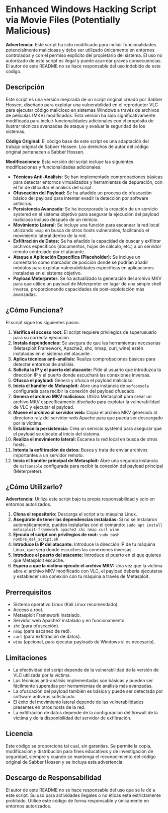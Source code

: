 # Enhanced Windows Hacking Script via Movie Files (Potentially Malicious)

**Advertencia:** Este script ha sido modificado para incluir funcionalidades potencialmente maliciosas y debe ser utilizado únicamente en entornos controlados y con el permiso explícito del propietario del sistema. El uso no autorizado de este script es ilegal y puede acarrear graves consecuencias. El autor de este README no se hace responsable del uso indebido de este código.

## Descripción

Este script es una versión mejorada de un script original creado por Sabber Hossen, diseñado para explotar una vulnerabilidad en el reproductor VLC para ejecutar código malicioso en sistemas Windows a través de archivos de películas (MKV) modificados. Esta versión ha sido significativamente modificada para incluir funcionalidades adicionales con el propósito de ilustrar técnicas avanzadas de ataque y evaluar la seguridad de los sistemas.

**Código Original:** El código base de este script es una adaptación del trabajo original de Sabber Hossen. Los derechos de autor del código original pertenecen a Sabber Hossen.

**Modificaciones:** Esta versión del script incluye las siguientes modificaciones y funcionalidades adicionales:

*   **Técnicas Anti-Análisis:** Se han implementado comprobaciones básicas para detectar entornos virtualizados y herramientas de depuración, con el fin de dificultar el análisis del script.
*   **Ofuscación del Payload:** Se ha añadido un proceso de ofuscación básico del payload para intentar evadir la detección por software antivirus.
*   **Persistencia Avanzada:** Se ha incorporado la creación de un servicio systemd en el sistema objetivo para asegurar la ejecución del payload malicioso incluso después de un reinicio.
*   **Movimiento Lateral:** Se incluye una función para escanear la red local utilizando `nmap` en busca de otros hosts vulnerables, facilitando el movimiento lateral dentro de la red.
*   **Exfiltración de Datos:** Se ha añadido la capacidad de buscar y exfiltrar archivos específicos (documentos, hojas de cálculo, etc.) a un servidor remoto controlado por el atacante.
*   **Ataque a Aplicación Específica (Placeholder):** Se incluye un comentario como marcador de posición donde se podrían añadir módulos para explotar vulnerabilidades específicas en aplicaciones instaladas en el sistema objetivo.
*   **Payload Meterpreter:** Se ha actualizado la generación del archivo MKV para que utilice un payload de Meterpreter en lugar de una simple shell inversa, proporcionando capacidades de post-explotación más avanzadas.

## ¿Cómo Funciona?

El script sigue los siguientes pasos:

1. **Verifica el acceso root:** El script requiere privilegios de superusuario para su correcta ejecución.
2. **Instala dependencias:** Se asegura de que las herramientas necesarias (Metasploit Framework, Apache2, shc, nmap, curl, wine) estén instaladas en el sistema del atacante.
3. **Aplica técnicas anti-análisis:**  Realiza comprobaciones básicas para detectar entornos de análisis.
4. **Solicita la IP y el puerto del atacante:** Pide al usuario que introduzca la dirección IP y el puerto donde escuchará las conexiones inversas.
5. **Ofusca el payload:**  Genera y ofusca el payload malicioso.
6. **Inicia el handler de Metasploit:** Abre una instancia de `msfconsole` configurada para recibir la conexión del payload ofuscado.
7. **Genera el archivo MKV malicioso:** Utiliza Metasploit para crear un archivo MKV específicamente diseñado para explotar la vulnerabilidad de VLC y ejecutar el payload.
8. **Mueve el archivo al servidor web:** Copia el archivo MKV generado al directorio raíz del servidor web Apache para que pueda ser descargado por la víctima.
9. **Establece la persistencia:** Crea un servicio systemd para asegurar que el payload se ejecute al inicio del sistema.
10. **Realiza el movimiento lateral:**  Escanea la red local en busca de otros hosts.
11. **Intenta la exfiltración de datos:** Busca y trata de enviar archivos importantes a un servidor remoto.
12. **Inicia el handler principal de Metasploit:** Abre una segunda instancia de `msfconsole` configurada para recibir la conexión del payload principal (Meterpreter).

## ¿Cómo Utilizarlo?

**Advertencia:** Utiliza este script bajo tu propia responsabilidad y solo en entornos autorizados.

1. **Clona el repositorio:** Descarga el script a tu máquina Linux.
2. **Asegúrate de tener las dependencias instaladas:**  Si no se instalaron automáticamente, puedes instalarlas con el comando: `sudo apt install metasploit-framework apache2 shc nmap curl wine`
3. **Ejecuta el script con privilegios de root:**  `sudo bash nombre_del_script.sh`
4. **Introduce la IP del atacante:**  Introduce la dirección IP de tu máquina Linux, que será donde escuches las conexiones inversas.
5. **Introduce el puerto del atacante:**  Introduce el puerto en el que quieres que Metasploit escuche.
6. **Espera a que la víctima ejecute el archivo MKV:** Una vez que la víctima abra el archivo MKV modificado con VLC, el payload debería ejecutarse y establecer una conexión con tu máquina a través de Metasploit.

## Prerrequisitos

*   Sistema operativo Linux (Kali Linux recomendado).
*   Acceso a root.
*   Metasploit Framework instalado.
*   Servidor web Apache2 instalado y en funcionamiento.
*   `shc` (para ofuscación).
*   `nmap` (para escaneo de red).
*   `curl` (para exfiltración de datos).
*   `wine` (opcional, para ejecutar payloads de Windows si es necesario).

## Limitaciones

*   La efectividad del script depende de la vulnerabilidad de la versión de VLC utilizada por la víctima.
*   Las técnicas anti-análisis implementadas son básicas y pueden ser fácilmente superadas por herramientas de análisis más avanzadas.
*   La ofuscación del payload también es básica y puede ser detectada por software antivirus sofisticado.
*   El éxito del movimiento lateral depende de las vulnerabilidades presentes en otros hosts de la red.
*   La exfiltración de datos depende de la configuración del firewall de la víctima y de la disponibilidad del servidor de exfiltración.

## Licencia

Este código se proporciona tal cual, sin garantías. Se permite la copia, modificación y distribución para fines educativos y de investigación de seguridad, siempre y cuando se mantenga el reconocimiento del código original de Sabber Hossen y se incluya esta advertencia.

## Descargo de Responsabilidad

El autor de este README no se hace responsable del uso que se le dé a este script. Su uso para actividades ilegales o no éticas está estrictamente prohibido. Utilice este código de forma responsable y únicamente en entornos autorizados.
